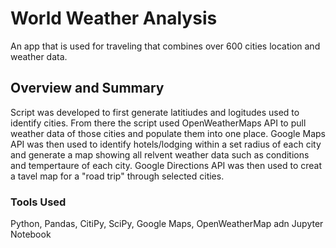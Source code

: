 # World Weather Analysis
An app that is used for traveling that combines over 600 cities location and weather data.

## Overview and Summary
Script was developed to first generate latitiudes and logitudes used to identify cities. From there the script used OpenWeatherMaps API to pull weather data of those cities and populate them into one place. Google Maps API was then used to identify hotels/lodging within a set radius of each city and generate a map showing all relvent weather data such as conditions and tempertaure of each city. Google Directions API was then used to creat a tavel map for a "road trip" through selected cities.

### Tools Used
Python, Pandas, CitiPy, SciPy, Google Maps, OpenWeatherMap adn Jupyter Notebook
